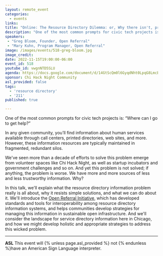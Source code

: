 ```yaml
---
layout: remote_event
categories:
  - events
links: 
title: "Online: The Resource Directory Dilemma: or, Why there isn't, probably won't be, and maybe shouldn't be a Yelp for Social Services"
description: "One of the most common prompts for civic tech projects is: 'Where can I go to get help?' In any given community, you’ll find information about human services available through call centers, printed directories, web sites, and more. However, these information resources are typically maintained in fragmented, redundant silos. In this talk, we'll explain what the resource directory information problem really is all about, why it resists simple solutions, and what we can do about it."
speakers:
 - "Greg Bloom, Founder, Open Referral" 
 - "Mary Kuhn, Program Manager, Open Referral"
image: /images/events/518-greg-bloom.jpg
image_credit:
date: 2022-11-15T19:00:00-06:00
event_id: 518
youtube_id: vwgnNTD5SLU
agenda: https://docs.google.com/document/d/14GtScQm0l6GyqdNht0LpqG8LmcEF7i3COjNJ06PaTj8/edit#
sponsor: Chi Hack Night Community
asl_provided: false
tags: 
  - 'resource directory'
  - '211'
published: true

---
```


One of the most common prompts for civic tech projects is: “Where can I go to get help?”
 
In any given community, you’ll find information about human services available through call centers, printed directories, web sites, and more. However, these information resources are typically maintained in fragmented, redundant silos. 
 
We've seen more than a decade of efforts to solve this problem emerge from volunteer spaces like Chi Hack Night, as well as startup incubators and government challenges and so on. And yet this problem is not solved; if anything, the problem is worse. We have more and more sources of less and less trustworthy information. Why?
 
In this talk, we'll explain what the resource directory information problem really is all about, why it resists simple solutions, and what we can do about it. We'll introduce the [Open Referral Initiative](https://openreferral.org/), which has developed standards and tools for interoperability among resource directory information systems, and helps communities develop strategies for managing this information in sustainable open infrastructure. And we'll consider the landscape for service directory information here in Chicago, and how we might develop holistic and appropriate strategies to address this wicked problem.



---

**ASL** This event will {% unless page.asl_provided %} not {% endunless %}have an American Sign Language interpreter.
